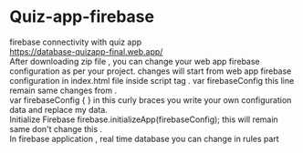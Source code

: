 # Quiz-app-firebase
firebase connectivity with quiz app
<br> https://database-quizapp-final.web.app/
<br>After downloading zip file , you can change your web app  firebase configuration as per your project. 
changes will start from web app  firebase configuration in index.html file inside script tag . var firebaseConfig this line remain same changes from .
<br> var firebaseConfig { } in this  curly braces  you write your own configuration data and replace my data.
  <br> Initialize Firebase firebase.initializeApp(firebaseConfig); this will remain same don't change this .
 <br> In firebase application , real time database you can change in rules part <br>
